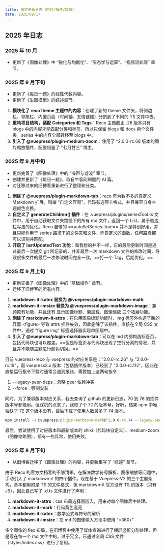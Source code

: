 ```yaml
---
title: 博客更新日志（内容/插件/踩坑）
date: 2025/09/17
---
```


## 2025 年日志

### 2025 年 10 月

- 更新了《图像处理》中 “锐化与均衡化”、“形态学与运算”、“视频流处理” 章节。

### 2025 年 9 月下旬

- 更新了《每日一题》的线性代数内容。
- 更新了《生图模型》的综述章节。

1. **模块化了 recoTheme 主题中的内容**：创建了新的 theme 文件夹，将侧边栏、导航栏、内置页面（时间轴、友情链接）分割到了不同的 TS 文件中去。
2. **重构项目结构，适配 Categories 和 Tags**：Reco 主题截止 .26 版本只有 blogs 中的内容才能匹配分类和标签，所以只保留 blogs 和 docs 两个文件夹，series 中的内容全部转移至 blogs 中。
3. **引入了 @vuepress/plugin-medium-zoom**：使用了 ^2.0.0-rc.68 版本的图片缩放插件，配置借鉴了 “七月甘三” 博主。

### 2025 年 9 月中旬

- 更新完善了《图像处理》中的 “噪声与滤波” 章节。
- 创建并更新了《每日一题》，取自牛客网刷题的 AI 篇。
- 对迁移过来的旧博客重新进行了整理和分类。

1. **删除了 @vuepress/plugin-markdown-tab**：reco 有为数不多的自定义 Markdown 扩展，叫做 “自定义容器”，代码有选项卡格式，并且兼容自身主题颜色变换。
2. **自定义了 generateChildren() 插件**：在 .vuepress/plugins/seriesTool.ts 文件中，用于自动获取文件夹路径下的所有 md 文件，返回一个 List，属于侧边栏写法的优化。Reco 自带的 ==autoSetSeries: true== 并不是特别好用，并且只能作用于 series 路径下的文件夹和文件，而自定义的函数，任何路径都可以识别并匹配。
3. **开启了 lastUpdatedText 功能**：和我想的并不一样，它的最后更新时间是通过最后一次提交 git 所记录的，并非最后一次 markdown 文件的修改时间，导致很多文件的最后一次修改时间完全一致。==打一个 Tag，后期优化。==

### 2025 年 9 月上旬

- 更新完善了《图像处理》中的 “基础操作” 章节。
- 迁移了旧博客的所有内容。

1. **markdown-it-katex 替换为 @vuepress/plugin-markdown-math**
2. **markdown-it-imsize 替换为 @vuepress/plugin-markdown-image**：兼顾原有功能，并且还有 显示图像标题、懒加载、图像缩放 三个拓展功能。
3. **删除了 markdown-it-attrs**：在启用图像标题功能时，img 标签外构造了新的容器 <figure\> 导致 attrs 插件失效，因此删除了该插件，直接在全局 CSS 文件中，通过 "figure img" 标签选择器实现单图居中。
4. **引入了 @vuepress/plugin-markdown-tab**：可以在 md 内部构造标签页，包括代码块也可以覆盖。==但是标签页与代码块出现了空行分离的情况，并且并不能随主题进行颜色切换。==

目前 vuepress-reco 与 vuepress 的对应关系是："2.0.0-rc.26" 与 "2.0.0-rc.19"，而 vuepress2.x 版本（包括插件版本）已经到了 "2.0.0-rc.112"，因此在直接运行指令下载时通常会遇到报错，需要加上这两句指令：

1. --legacy-peer-deps：忽略 peer 依赖冲突
2. --force：强制安装

同时，为了兼容版本对应关系，我去查询了 github 的更新日志，70 到 78 的插件版本号都能用。但踩坑的点来了，我取了个 72 的版本号，好听，结果 npm 中唯独缺了 72 这个版本没有，最后下载了使用人数最多了 74 版本。

```cmd
npm install -D @vuepress/plugin-markdown-math@^2.0.0-rc.74 --legacy-peer-deps --force
```

最后，尝试使用了对应版本和最新版本的 shiki（代码块自定义）、medium-zoom（图像缩略图），都有一些异常，使用失败。

### 2025 年 8 月下旬

- 从旧博客迁移了《图像处理》的内容，并更新重写了 “综述” 章节。

由于 Reco 的官方文档写的不够清晰，在解决数学符号解析、图像缩放等问题中，手动引入了 markdown-it 的四个插件。现在基于 Vuepress-V2 的三个主题架构，基本都用的是 TS 的文件格式，但 markdown-it 官方没有 TS 的版本（只有 JS），因此自己写了 .d.ts 文件进行了声明：

1. **markdown-it-attrs**：css 布局选择器嵌入，用来对单个图像居中处理。
2. **markdown-it-mark**：代码黄色高亮
3. **markdown-it-katex**：数学公式与符号的解析
4. **markdown-it-imsize**：在 md 的图像输入方法中使用 “=360x”

多个图像的 flex 布局，在旧博客中使用了媒体查询进行了横屏竖屏分割处理，但是写在每一个 md 文件中的，过于冗余。已通过全局 CSS 文件（styles/index.css）进行了复用。
